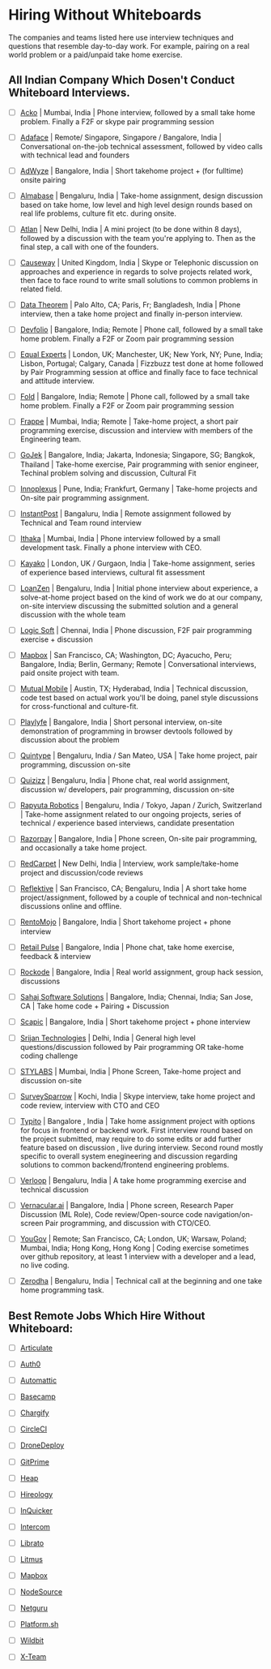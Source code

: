 # Hiring Without Whiteboards

The companies and teams listed here use interview techniques and questions that resemble day-to-day work. For example, pairing on a real world problem or a paid/unpaid take home exercise.

## All Indian Company Which Dosen't Conduct Whiteboard Interviews.

- [ ] [Acko](https://acko.com) | Mumbai, India | Phone interview, followed by a small take home problem. Finally a F2F or skype pair programming session
- [ ] [Adaface](https://www.adaface.com) | Remote/ Singapore, Singapore / Bangalore, India | Conversational on-the-job technical assessment, followed by video calls with technical lead and founders
- [ ] [AdWyze](https://angel.co/adwyze/jobs) | Bangalore, India | Short takehome project + (for fulltime) onsite pairing
- [ ] [Almabase](https://www.almabase.com/careers#believe) | Bengaluru, India | Take-home assignment, design discussion based on take home, low level and high level design rounds based on real life problems, culture fit etc. during onsite.
- [ ] [Atlan](https://atlan.com) | New Delhi, India | A mini project (to be done within 8 days), followed by a discussion with the team you're applying to. Then as the final step, a call with one of the founders.
- [ ] [Causeway](http://www.causeway.com/content/opportunity) | United Kingdom, India | Skype or Telephonic discussion on approaches and experience in regards to solve projects related work, then face to face round to write small solutions to common problems in related field.
- [ ] [Data Theorem](http://www.datatheorem.com) | Palo Alto, CA; Paris, Fr; Bangladesh, India | Phone interview, then a take home project and finally in-person interview.
- [ ] [Devfolio](https://devfolio.co) | Bangalore, India; Remote | Phone call, followed by a small take home problem. Finally a F2F or Zoom pair programming session
- [ ] [Equal Experts](https://www.equalexperts.com) | London, UK; Manchester, UK; New York, NY; Pune, India; Lisbon, Portugal; Calgary, Canada | Fizzbuzz test done at home followed by Pair Programming session at office and finally face to face technical and attitude interview.
- [ ] [Fold](https://fold.money) | Bangalore, India; Remote | Phone call, followed by a small take home problem. Finally a F2F or Zoom pair programming session
- [ ] [Frappe](https://frappe.io/careers) | Mumbai, India; Remote | Take-home project, a short pair programming exercise, discussion and interview with members of the Engineering team.
- [ ] [GoJek](https://www.gojek.io) | Bangalore, India; Jakarta, Indonesia; Singapore, SG; Bangkok, Thailand | Take-home exercise, Pair programming with senior engineer, Techinal problem solving and discussion, Cultural Fit
- [ ] [Innoplexus](https://jobs.innoplexus.com) | Pune, India; Frankfurt, Germany | Take-home projects and On-site pair programming assignment.
- [ ] [InstantPost](https://internshala.com/internships/internship-at-InstantPost) | Bangaluru, India | Remote assignment followed by Technical and Team round interview
- [ ] [Ithaka](https://www.ithaka.travel) | Mumbai, India | Phone interview followed by a small development task. Finally a phone interview with CEO.
- [ ] [Kayako](https://www.kayako.com) | London, UK / Gurgaon, India | Take-home assignment, series of experience based interviews, cultural fit assessment
- [ ] [LoanZen](https://loanzen.in/team.html#Career) | Bengaluru, India | Initial phone interview about experience, a solve-at-home project based on the kind of work we do at our company, on-site interview discussing the submitted solution and a general discussion with the whole team
- [ ] [Logic Soft](https://logicsoft.co.in) | Chennai, India | Phone discussion, F2F pair programming exercise + discussion
- [ ] [Mapbox](https://www.mapbox.com/jobs) | San Francisco, CA; Washington, DC; Ayacucho, Peru; Bangalore, India; Berlin, Germany; Remote | Conversational interviews, paid onsite project with team.
- [ ] [Mutual Mobile](https://mutualmobile.com/careers) | Austin, TX; Hyderabad, India | Technical discussion, code test based on actual work you'll be doing, panel style discussions for cross-functional and culture-fit.
- [ ] [Playlyfe](https://getcatalyst.in/careers) | Bangalore, India | Short personal interview, on-site demonstration of programming in browser devtools followed by discussion about the problem
- [ ] [Quintype](http://www.workatquintype.com) | Bengaluru, India / San Mateo, USA | Take home project, pair programming, discussion on-site
- [ ] [Quizizz](https://quizizz.com) | Bengaluru, India | Phone chat, real world assignment, discussion w/ developers, pair programming, discussion on-site
- [ ] [Rapyuta Robotics](http://www.rapyuta-robotics.com/pages/jobs.html) | Bengaluru, India / Tokyo, Japan / Zurich, Switzerland | Take-home assignment related to our ongoing projects, series of technical / experience based interviews, candidate presentation
- [ ] [Razorpay](https://razorpay.com/jobs) | Bangalore, India | Phone screen, On-site pair programming, and occasionally a take home project.
- [ ] [RedCarpet](https://www.redcarpetup.com/jobs) | New Delhi, India | Interview, work sample/take-home project and discussion/code reviews
- [ ] [Reflektive](https://www.reflektive.com/careers/) | San Francisco, CA; Bengaluru, India | A short take home project/assignment, followed by a couple of technical and non-technical discussions online and offline.
- [ ] [RentoMojo](https://www.rentomojo.com/about/careers) | Bangalore, India | Short takehome project + phone interview
- [ ] [Retail Pulse](https://retailpulse.ai) | Bangalore, India | Phone chat, take home exercise, feedback & interview
- [ ] [Rockode](http://www.rockode.com) | Bangalore, India | Real world assignment, group hack session, discussions
- [ ] [Sahaj Software Solutions](https://www.sahajsoft.com) | Bangalore, India; Chennai, India; San Jose, CA | Take home code + Pairing + Discussion
- [ ] [Scapic](https://scapic.com/careers/) | Bangalore, India | Short takehome project + phone interview
- [ ] [Srijan Technologies](http://srijan.net) | Delhi, India | General high level questions/discussion followed by Pair programming OR take-home coding challenge
- [ ] [STYLABS](http://www.stylabs.in) | Mumbai, India | Phone Screen, Take-home project and discussion on-site
- [ ] [SurveySparrow](https://surveysparrow.com/careers) | Kochi, India | Skype interview, take home project and code review, interview with CTO and CEO
- [ ] [Typito](https://typito.com/go) | Bangalore , India | Take home assignment project with options for focus in frontend or backend work. First interview round based on the project submitted, may require to do some edits or add further feature based on discussion , live during interview. Second round mostly specific to overall system enegineering and discussion regarding solutions to common backend/frontend engineering problems.
- [ ] [Verloop](https://verloop.io) | Bengaluru, India | A take home programming exercise and technical discussion
- [ ] [Vernacular.ai](https://vernacular.ai) | Bangalore, India | Phone screen, Research Paper Discussion (ML Role), Code review/Open-source code navigation/on-screen Pair programming, and discussion with CTO/CEO.
- [ ] [YouGov](https://yougov.com) | Remote; San Francisco, CA; London, UK; Warsaw, Poland; Mumbai, India; Hong Kong, Hong Kong | Coding exercise sometimes over github repository, at least 1 interview with a developer and a lead, no live coding.
- [ ] [Zerodha](https://zerodha.com/careers) | Bengaluru, India | Technical call at the beginning and one take home programming task.


## Best Remote Jobs Which Hire Without Whiteboard:
- [ ] [Articulate](https://articulate.com/company/careers)
- [ ] [Auth0](https://auth0.com/careers)
- [ ] [Automattic](https://automattic.com/work-with-us/)
- [ ] [Basecamp](https://basecamp.com/about/jobs)
- [ ] [Chargify](https://www.chargify.com/careers/)
- [ ] [CircleCI](https://circleci.com/careers/)
- [ ] [DroneDeploy](https://www.dronedeploy.com/about/careers/)
- [ ] [GitPrime]()
- [ ] [Heap](https://heap.io/careers)
- [ ] [Hireology](https://hireology.com/careers/)
- [ ] [InQuicker](https://inquicker.com/about/careers/)
- [ ] [Intercom](https://www.intercom.com/careers?on_pageview_event=careers_footer)
- [ ] [Librato](https://www.librato.com/jobs)
- [ ] [Litmus](https://www.litmus.com/careers/)
- [ ] [Mapbox](https://www.mapbox.com/careers/)
- [ ] [NodeSource]()
- [ ] [Netguru](https://www.netguru.com/career)
- [ ] [Platform.sh](https://platform.sh/company/careers/)
- [ ] [Wildbit](https://wildbit.com/careers)
- [ ] [X-Team](https://x-team.com/developers/)

